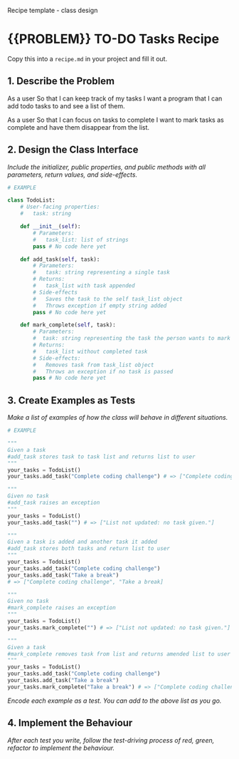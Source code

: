Recipe template - class design

# {{PROBLEM}} TO-DO Tasks Recipe

Copy this into a `recipe.md` in your project and fill it out.

## 1. Describe the Problem

As a user
So that I can keep track of my tasks
I want a program that I can add todo tasks to and see a list of them.

As a user
So that I can focus on tasks to complete
I want to mark tasks as complete and have them disappear from the list.

## 2. Design the Class Interface

_Include the initializer, public properties, and public methods with all parameters, return values, and side-effects._

```python
# EXAMPLE

class TodoList:
    # User-facing properties:
    #   task: string

    def __init__(self):
        # Parameters:
        #   task_list: list of strings
        pass # No code here yet

    def add_task(self, task):
        # Parameters:
        #   task: string representing a single task
        # Returns:
        #   task_list with task appended
        # Side-effects
        #   Saves the task to the self task_list object
        #   Throws exception if empty string added
        pass # No code here yet

    def mark_complete(self, task):
        # Parameters:
        #  task: string representing the task the person wants to mark as complete
        # Returns:
        #   task_list without completed task
        # Side-effects:
        #   Removes task from task_list object
        #   Throws an exception if no task is passed
        pass # No code here yet
```

## 3. Create Examples as Tests

_Make a list of examples of how the class will behave in different situations._

``` python
# EXAMPLE

"""
Given a task
#add_task stores task to task list and returns list to user
"""
your_tasks = TodoList()
your_tasks.add_task("Complete coding challenge") # => ["Complete coding challenge"]

"""
Given no task
#add_task raises an exception
"""
your_tasks = TodoList()
your_tasks.add_task("") # => ["List not updated: no task given."]

"""
Given a task is added and another task it added
#add_task stores both tasks and return list to user
"""
your_tasks = TodoList()
your_tasks.add_task("Complete coding challenge")
your_tasks.add_task("Take a break")  
# => ["Complete coding challenge", "Take a break]

"""
Given no task
#mark_complete raises an exception
"""
your_tasks = TodoList()
your_tasks.mark_complete("") # => ["List not updated: no task given."]

"""
Given a task
#mark_complete removes task from list and returns amended list to user
"""
your_tasks = TodoList()
your_tasks.add_task("Complete coding challenge") 
your_tasks.add_task("Take a break")
your_tasks.mark_complete("Take a break") # => ["Complete coding challenge"]
```

_Encode each example as a test. You can add to the above list as you go._

## 4. Implement the Behaviour

_After each test you write, follow the test-driving process of red, green, refactor to implement the behaviour._
